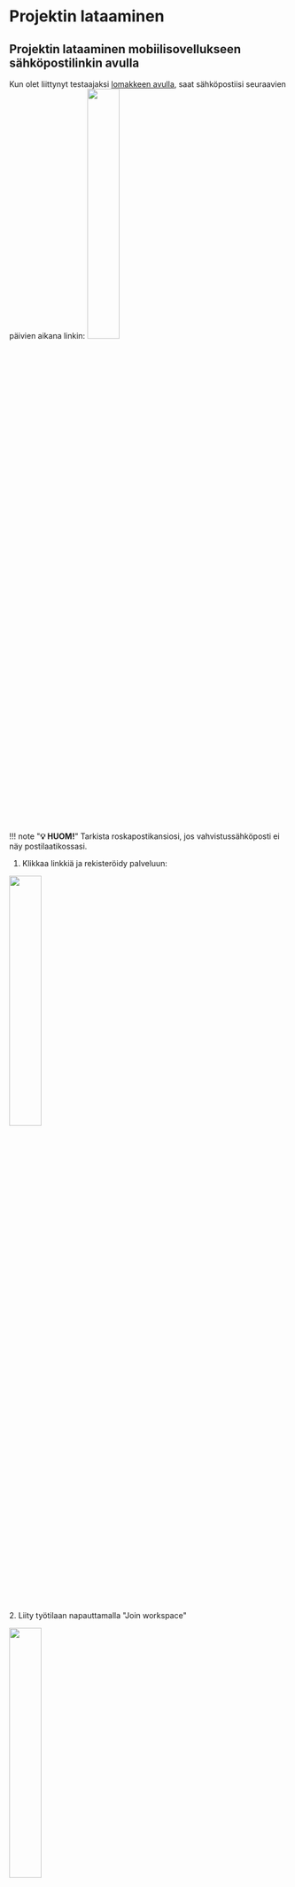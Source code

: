 # **Projektin lataaminen**

## **Projektin lataaminen mobiilisovellukseen sähköpostilinkin avulla**

Kun olet liittynyt testaajaksi [lomakkeen avulla](https://forms.gle/53ukXLJhRCDZmWAF9), saat sähköpostiisi seuraavien päivien aikana linkin:
<img src="img/projektin_lataaminen_qgisiin/sahkoposti_linkki.jpg" width="34%"/>

!!! note "**💡 HUOM!**" 
    Tarkista roskapostikansiosi, jos vahvistussähköposti ei näy postilaatikossasi.

1.  Klikkaa linkkiä ja rekisteröidy palveluun:

<img src="img/projektin_lataaminen_qgisiin/rekisteroityminen.jpg" width="34%"/><br>
2.  Liity työtilaan napauttamalla "Join workspace"

<img src="img/projektin_lataaminen_qgisiin/tyotilaan_liittyminen.jpg" width="34%"/><br>
3.  Avaa tämän jälkeen MerginMaps -sovellus puhelimessasi ja napauta oikean yläkulman ikonia:

<img src="img/aloitusnakyma.jpg" width="34%"/><br>
4.  Kirjaudu tämän jälkeen juuri luomillasi tunnuksillasi sisään:

<img src="img/kirjautuminen.jpg" width="34%"/><br>
5. Napauta tämän jälkeen alareunan ***Projektit***- kohtaa ja lataa eip-peltomappi- projekti

<iframe src="https://drive.google.com/file/d/15Y8Q-OHDhgEhV4rY7L_RVG6gBxOKRb9g/preview" width="50%" height="900" allowfullscreen="allowfullscreen">

</iframe>

## **Projektin lataaminen tietokoneelle QGIS-työpöytäsovellukseen**

!!! note "💡 **Info**" 
    **Mergin Maps mobiilisovelluksen käyttö ei edellytä QGISin käyttöä**. Sitä voi käyttää täysin itsenäisesti, mutta jos haluat laajemmat työkalut käyttöön ja haluat tarkastella projektia, lisätä georeferoituja karttoja ja muokkailla tallentamiasi tietoja tietokoneella ne onnistuvat parhaiten QGISin avulla.
    
!!! note "💡 **Info**" 
    QGIS on avoimen lähdekoodin paikkatieto-ohjelmisto, jonka avulla voit tarkastella, muokata ja analysoida paikkatietoaineistoja. Kun lataat projektin QGISiin, näet peltolohkosi kartalla ja voit käsitellä niihin liittyviä ominaisuustietoja myös ilman verkkoyhteyttä. 
    

    
### **QGIS:n lataaminen ja asentaminen**

Mene QGISin viralliselle sivulle: <https://qgis.org/>

Valitse ***Download Now*** ja lataa versio käyttöjärjestelmällesi (Windows, Mac, Linux):

<img src="img/projektin_lataaminen_qgisiin/img1.png" width="79%"/>

Asenna QGIS seuraamalla asennusohjeita.

### **MerginMaps-lisäosan asentaminen QGISiin**

1.  Avaa QGIS

2.  Valitse ylävalikosta ***Lisäosat → Hallinnoi ja asenna lisäosia*****.**

3.  Kirjoita hakukenttään ***Mergin*****.**

4.  Valitse ***Mergin Maps*** ja klikkaa ***Asenna lisäosa*****.**

![](img/projektin_lataaminen_qgisiin/img2.png)

Kun asennus on valmis, lisäosa löytyy QGIS:n selain ikkunasta, jonka otsikko on *Mergin Maps*.

**Kirjautuminen MerginMaps-lisäosaan**

Avaa lisäosa valikosta: ***Lisäosat → Mergin Maps → Configure MerginMaps plugin*** -ikonista.

![](img/projektin_lataaminen_qgisiin/img3.png)

Tämän jälkeen ohjelma pyytää asettamaan uuden päätodennussalasanan QGISiin. Anna siihen haluamasi salasana ja laita se talteen.

![](img/projektin_lataaminen_qgisiin/img4.png)

Kirjaudu sisään Mergin-tililläsi.

Valitse **Save credentials***,* jos haluat että ohjelma muistaa tunnuksesi seuraavilla kerroilla.

![](img/projektin_lataaminen_qgisiin/img5.png)

Kun kirjaudut, lisäosa yhdistyy Mergin-tiliisi, ja voit nähdä projektisi listattuna.

**Projektin lataaminen QGIS:iin MerginMaps-lisäosalla**

1.  Avaa ***Mergin Maps*** -paneeli QGIS:ssä vasemman laidan selainosiosta.

2.  Paneelissa näet kaikki projektisi.

3.  Valitse projekti, jonka haluat ladata.

4.  Klikkaa ***Download*** ***projec**t* (Lataa projekti).

5.  Valitse kansio, johon projekti tallennetaan. Laita mieleen tämä sijainti. Tähän samaan sijaintiin tallennetaan myöhemmin [georeferoidut kuvat](https://gispocoding.github.io/eip-peltomappi/salaojakarttojen_georeferointi.html).

6.  QGIS avaa projektin ja siihen liittyvät aineistot automaattisesti.

![](img/projektin_lataaminen_qgisiin/mergin_maps_projektin_lataus.gif)
